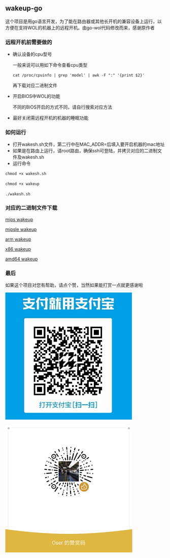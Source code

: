 ## wakeup-go

这个项目是用go语言开发，为了能在路由器或其他长开机的兼容设备上运行，以方便在支持WOL的机器上的远程开机。由go-wol代码修改而来，感谢原作者

### 远程开机前需要做的

* 确认设备的cpu型号
   
   一般来说可以用如下命令查看cpu类型
   ```
   cat /proc/cpuinfo | grep 'model' | awk -F ":" '{print $2}'
   ```
   再下载对应二进制文件

* 开启BIOS中WOL的功能
  
  不同的BIOS开启的方式不同，请自行搜索对应方法

* 最好关闭需远程开机的机器的睡眠功能

### 如何运行

* 打开wakesh.sh文件，第二行中在MAC_ADDR=后填入要开启机器的mac地址
* 如果是在路由上运行，请root路由，确保ssh可登陆，并拷贝对应的二进制文件及wakesh.sh
* 运行命令
```
chmod +x wakesh.sh 

chmod +x wakeup 

./wakesh.sh
```

### 对应的二进制文件下载

  [mips wakeup](https://github.com/oserz/wakeup-go/tree/master/bin/mips/wakeup)

  [mipsle wakeup](https://github.com/oserz/wakeup-go/tree/master/bin/mipsle/wakeup)

  [arm wakeup](https://github.com/oserz/wakeup-go/tree/master/bin/arm/wakeup)

  [x86 wakeup](https://github.com/oserz/wakeup-go/tree/master/bin/x86/wakeup)

  [amd64 wakeup](https://github.com/oserz/wakeup-go/tree/master/bin/amd64/wakeup)


### 最后

如果这个项目对您有帮助，请点个赞，当然如果能打赏一点就更感谢啦

![](/img/zfb.jpg)

![](/img/wx.jpg)
